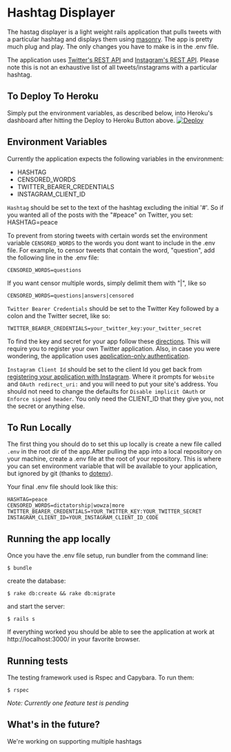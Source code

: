 Hashtag Displayer
=================

The hastag displayer is a light weight rails application that pulls tweets with a particular hashtag and displays them using [masonry](http://masonry.desandro.com/). The app is pretty much plug and play. The only changes you have to make is in the .env file.

The application uses [Twitter's REST API](https://dev.twitter.com/rest/reference/get/search/tweets) and [Instagram's REST API](http://instagram.com/developer/). Please note this is not an exhaustive list of all tweets/instagrams with a particular hashtag.

To Deploy To Heroku
-------------------
 Simply put the environment variables, as described below, into Heroku's dashboard after hitting the Deploy to Heroku Button above. 
 [![Deploy](https://www.herokucdn.com/deploy/button.png)](https://heroku.com/deploy?template=https://github.com/anirudh-eka/hashtag_displayer.git)


Environment Variables
---------------------
Currently the application expects the following variables in the environment:
-	HASHTAG
-	CENSORED_WORDS
-	TWITTER_BEARER_CREDENTIALS
- 	INSTAGRAM_CLIENT_ID

`Hashtag` should be set to the text of the hashtag excluding the initial '#'. So if you wanted all of the posts with the "#peace" on Twitter, you set: 
	HASHTAG=peace

To prevent from storing tweets with certain words set the environment variable `CENSORED_WORDS` to the words you dont want to include in the .env file. For example, to censor tweets that contain the word, "question", add the following line in the .env file:

	CENSORED_WORDS=questions

If you want censor multiple words, simply delimit them with "|", like so

	CENSORED_WORDS=questions|answers|censored


`Twitter Bearer Credentials` should be set to the Twitter Key followed by a colon and the Twitter secret, like so:

	TWITTER_BEARER_CREDENTIALS=your_twitter_key:your_twitter_secret

To find the key and secret for your app follow these [directions](https://dev.twitter.com/oauth/overview/application-owner-access-tokens). This will require you to register your own Twitter application. Also, in case you were wondering, the application uses [application-only authentication](https://dev.twitter.com/oauth/application-only).

`Instagram Client Id` should be set to the client Id you get back from [registering your application with Instagram](http://instagram.com/developer/clients/register/). Where it prompts for `Website` and `OAuth redirect_uri:` and you will need to put your site's address.  You should not need to change the defaults for `Disable implicit OAuth` or `Enforce signed header`.  You only need the CLIENT_ID that they give you, not the secret or anything else.

To Run Locally
---------------
The first thing you should do to set this up locally is create a new file called `.env` in the root dir of the app.After pulling the app into a local repository on your machine, create a .env file at the root of your repository. This is where you can set environment variable that will be available to your application, but ignored by git (thanks to [dotenv](https://github.com/bkeepers/dotenv)).

Your final .env file should look like this:

	HASHTAG=peace
	CENSORED_WORDS=dictatorship|wowza|more
	TWITTER_BEARER_CREDENTIALS=YOUR_TWITTER_KEY:YOUR_TWITTER_SECRET
	INSTAGRAM_CLIENT_ID=YOUR_INSTAGRAM_CLIENT_ID_CODE

Running the app locally
-----------------------

Once you have the .env file setup, run bundler from the command line:

	$ bundle

create the database:
	
	$ rake db:create && rake db:migrate

and start the server:

	$ rails s

If everything worked you should be able to see the application at work at http://localhost:3000/ in your favorite browser.

Running tests
-------------

The testing framework used is Rspec and Capybara. To run them:

	$ rspec

*Note: Currently one feature test is pending*


What's in the future?
---------------------
We're working on supporting multiple hashtags

